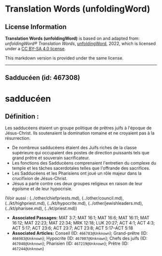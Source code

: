 # Translation Words (unfoldingWord)

## License Information

**Translation Words (unfoldingWord)** is based on and adapted from: _unfoldingWord® Translation Words_, [unfoldingWord](https://unfoldingword.org/utw), 2022, which is licensed under a [CC BY-SA 4.0 license](https://creativecommons.org/licenses/by-sa/4.0/legalcode.en).

This markdown version is provided under the same license.



--------------------------------

## Sadducéen (id: 467308)

sadducéen
=========

Définition :
------------

Les sadducéens étaient un groupe politique de prêtres juifs à l'époque de Jésus\-Christ. Ils soutenaient la domination romaine et ne croyaient pas à la résurrection.

* De nombreux sadducéens étaient des Juifs riches de la classe supérieure qui occupaient des postes de direction puissants tels que grand prêtre et souverain sacrificateur.
* Les fonctions des Sadducéens comprenaient l'entretien du complexe du temple et les tâches sacerdotales telles que l'offrande des sacrifices.
* Les Sadducéens et les Pharisiens ont joué un rôle majeur dans la crucifixion de Jésus\-Christ.
* Jésus a parlé contre ces deux groupes religieux en raison de leur égoïsme et de leur hypocrisie.

(Voir aussi : (../other/chiefpriests.md), (../other/council.md), (../kt/highpriest.md), (../kt/hypocrite.md), (../other/jewishleaders.md), (../kt/pharisee.md), (../kt/priest.md))

* **Associated Passages:** MAT 3:7; MAT 16:1; MAT 16:6; MAT 16:11; MAT 16:12; MAT 22:23; MAT 22:34; MRK 12:18; LUK 20:27; ACT 4:1; ACT 4:3; ACT 5:17; ACT 23:6; ACT 23:7; ACT 23:8; ACT 5:17–ACT 5:18
* **Associated Articles:** Conseil (ID: `466783@Unknown`); Grand-prêtre (ID: `466983@Unknown`); Hypocrite (ID: `467007@Unknown`); Chefs des juifs (ID: `467048@Unknown`); Pharisien (ID: `467219@Unknown`); Prêtre (ID: `467244@Unknown`)

